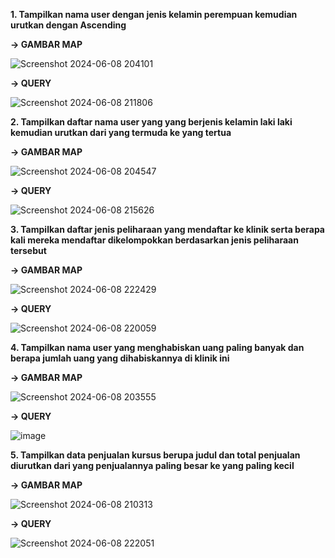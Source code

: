  **1. Tampilkan nama user dengan jenis kelamin perempuan kemudian urutkan dengan Ascending**
 
 **-> GAMBAR MAP**
 
![Screenshot 2024-06-08 204101](https://github.com/sitimilana/learn-database-phpmyadmin/assets/160199567/c7a83223-8259-4b7a-a13b-84833c302979)

**-> QUERY**

![Screenshot 2024-06-08 211806](https://github.com/sitimilana/learn-database-phpmyadmin/assets/160199567/b1b1086b-a2f0-43b7-b99f-ba1a032fa0c6)

**2. Tampilkan daftar nama user yang yang berjenis kelamin laki laki kemudian urutkan dari yang termuda ke yang tertua**

**-> GAMBAR MAP**

![Screenshot 2024-06-08 204547](https://github.com/sitimilana/learn-database-phpmyadmin/assets/160199567/1672b3a2-5155-4d68-a8e3-848c0944b9de)

**-> QUERY**

![Screenshot 2024-06-08 215626](https://github.com/sitimilana/learn-database-phpmyadmin/assets/160199567/e7d13ca4-10a3-4700-bd0d-5d907ae74dfe)

**3. Tampilkan daftar jenis peliharaan yang mendaftar ke klinik serta berapa kali mereka mendaftar dikelompokkan berdasarkan jenis peliharaan tersebut**


**-> GAMBAR MAP**

![Screenshot 2024-06-08 222429](https://github.com/sitimilana/learn-database-phpmyadmin/assets/160199567/b8832882-7413-4825-a3c1-5c3a45e4d9e0)


**-> QUERY**

![Screenshot 2024-06-08 220059](https://github.com/sitimilana/learn-database-phpmyadmin/assets/160199567/c231d330-cac7-4190-abf1-0c00d875f104)

**4.  Tampilkan nama user yang menghabiskan uang paling banyak dan berapa jumlah uang yang dihabiskannya di klinik ini**

**-> GAMBAR MAP**

![Screenshot 2024-06-08 203555](https://github.com/sitimilana/learn-database-phpmyadmin/assets/160199567/953f1bfa-5bb1-4dd5-8e4c-7be0b475e80b)

**-> QUERY**

![image](https://github.com/sitimilana/learn-database-phpmyadmin/assets/160199567/d4e6913a-6faf-40c1-ad35-4ba16f1d1204)

**5.  Tampilkan data penjualan kursus berupa judul dan total penjualan diurutkan dari yang penjualannya paling besar ke yang paling kecil**

**-> GAMBAR MAP**

![Screenshot 2024-06-08 210313](https://github.com/sitimilana/learn-database-phpmyadmin/assets/160199567/4bd59d89-7e14-4e89-8d98-2cba61e90772)

**-> QUERY**

![Screenshot 2024-06-08 222051](https://github.com/sitimilana/learn-database-phpmyadmin/assets/160199567/117b960d-4ba5-4633-964b-5eb12ce5493d)

